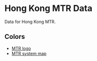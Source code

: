 # Hong Kong MTR Data

Data for Hong Kong MTR.

## Colors

* [MTR logo](./colors/mtr-logo.yaml)
* [MTR system map](./colors/mtr-system-map.yaml)